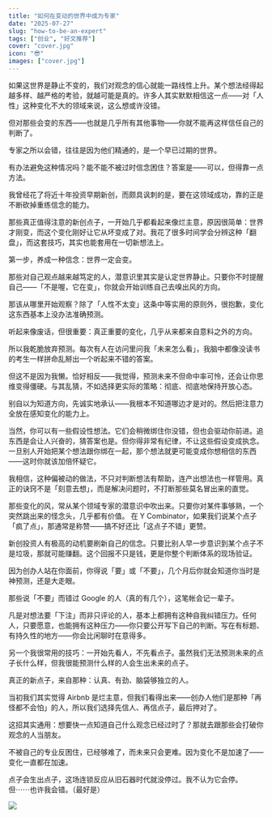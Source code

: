 ```yaml
---
title: "如何在变动的世界中成为专家"
date: "2025-07-27"
slug: "how-to-be-an-expert"
tags: ["创业", "好文推荐"]
cover: "cover.jpg"
icon: "😎"
images: ["cover.jpg"]
---
```

如果这世界是静止不变的，我们对观念的信心就能一路线性上升。某个想法经得起越多样、越严格的考验，就越可能是真的。许多人其实默默相信这一点——对「人性」这种变化不大的领域来说，这么想或许没错。



但对那些会变的东西——也就是几乎所有其他事物——你就不能再这样信任自己的判断了。



专家之所以会错，往往是因为他们精通的，是一个早已过期的世界。



有办法避免这种情况吗？能不能不被过时信念困住？答案是——可以，但得靠一点方法。



我曾经花了将近十年投资早期新创，而颇具讽刺的是，要在这领域成功，靠的正是不断砍掉重练信念的能力。



那些真正值得注意的新创点子，一开始几乎都看起来像烂主意，原因很简单：世界才刚变，而这个变化刚好让它从坏变成了对。我花了很多时间学会分辨这种「翻盘」，而这套技巧，其实也能套用在一切新想法上。



第一步，养成一种信念：世界一定会变。



那些对自己观点越来越笃定的人，潜意识里其实是认定世界静止。只要你不时提醒自己——「不是喔，它在变」，你就会开始训练自己去嗅出风的方向。



那该从哪里开始观察？除了「人性不太变」这条中等实用的原则外，很抱歉，变化这东西基本上没办法准确预测。



听起来像废话，但很重要：真正重要的变化，几乎从来都来自意料之外的方向。



所以我乾脆放弃预测。每次有人在访问里问我「未来怎么看」，我脑中都像没读书的考生一样拼命乱掰出一个听起来不错的答案。



但这不是因为我懒。恰好相反——我觉得，预测未来不但命中率可怜，还会让你思维变得僵硬。与其乱猜，不如选择更实际的策略：彻底、彻底地保持开放心态。



别自以为知道方向，先诚实地承认——我根本不知道哪边才是对的。然后把注意力全放在感知变化的能力上。



当然，你可以有一些假设性想法。它们会稍微绑住你没错，但也会驱动你前进。追东西是会让人兴奋的，猜答案也是。但你得非常有纪律，不让这些假设变成执念。
一旦别人开始把某个想法跟你绑在一起，那个想法就更可能变成你想相信的东西——这时你就该加倍怀疑它。



我相信，这种偏被动的做法，不只对判断想法有帮助，连产出想法也一样管用。真正的诀窍不是「刻意去想」，而是解决问题时，不打断那些莫名冒出来的直觉。



那些变化的风，常从某个领域专家的潜意识中吹出来。只要你对某件事够熟，一个突然跳出来的怪念头，几乎都有价值。
在 Y Combinator，如果我们说某个点子「疯了点」，那通常是称赞——搞不好还比「这点子不错」更赞。



新创投资人有极高的动机要刷新自己的信念。只要比别人早一步意识到某个点子不是垃圾，那就可能赚翻。这个回报不只是钱，更是你整个判断体系的现场验证。



因为创办人站在你面前，你得说「要」或「不要」，几个月后你就会知道你当时是神预测，还是大走眼。



那些说「不要」而错过 Google 的人（真的有几个），这笔帐会记一辈子。



凡是对想法要「下注」而非只评论的人，基本上都拥有这种自我纠错压力。任何人，只要愿意，也能拥有这种压力——你只要公开写下自己的判断。写在有标题、有持久性的地方——你会比闲聊时在意得多。



另一个我很常用的技巧：一开始先看人，不先看点子。虽然我们无法预测未来的点子长什么样，但我很能预测什么样的人会生出未来的点子。



真正的新点子，来自那种：认真、有劲、脑袋够独立的人。



当初我们其实觉得 Airbnb 是烂主意，但我们看得出来——创办人他们是那种「再怪都不会怕」的人，所以我们选择先信人、再信点子，最后押对了。



这招其实通用：想要快一点知道自己什么观念已经过时了？那就去跟那些会打破你观念的人当朋友。



不被自己的专业反困住，已经够难了，而未来只会更难。因为变化不是加速了——变化一直都在加速。



点子会生出点子，这场连锁反应从旧石器时代就没停过。我不认为它会停。
但⋯⋯也许我会错。（最好是）




![](https://prod-files-secure.s3.us-west-2.amazonaws.com/112d0858-5090-4d34-a606-b75eb8d65fd2/46476355-9cf3-4e99-9b7a-3531bc426380/1000202064.png?X-Amz-Algorithm=AWS4-HMAC-SHA256&X-Amz-Content-Sha256=UNSIGNED-PAYLOAD&X-Amz-Credential=ASIAZI2LB4664KKS7KVP%2F20250801%2Fus-west-2%2Fs3%2Faws4_request&X-Amz-Date=20250801T114646Z&X-Amz-Expires=3600&X-Amz-Security-Token=IQoJb3JpZ2luX2VjEMT%2F%2F%2F%2F%2F%2F%2F%2F%2F%2FwEaCXVzLXdlc3QtMiJHMEUCIFN%2BfSiHp7rBN5PL4re0UQbIR%2FOKLz3BzORgVZpe74v2AiEAiSWAbdTqtMfrpNKpuWPrC6haArMQ1q0zturBdjCATCIqiAQI7f%2F%2F%2F%2F%2F%2F%2F%2F%2F%2FARAAGgw2Mzc0MjMxODM4MDUiDMmBMOrrvhbdNXKW1ircA8jddXNd5GVj8m6DaLkiQkEOkNnb89V3oL9hCix2rPfNkV8Zzok9q%2FySaoqQYZ4uMDahWZdjhxZi1wA9kImYJPfSO540lAgk%2FgRyjkwDurxGYXyXFK%2FGVd2PABr7vJcP%2FD%2Bqbqpvdbjf0s%2BD22I0jr7I6XrW1WNiFgDVh3JxM2uy9lFL7%2BIKlN1Vb1vPm6ytp%2FM9sXlZt3meMS3xHn5KenFn1H8QqrKELURQD9cFpYdq4Hkdzt8BYu4%2FUy6tFN1akSXA5OJjfKITaAww9hbjzNOHNS1GZwQGIxfeTp4vsC0IhUEqItbDLjb%2BMF63JiajgvIxn5AWg6tKFHC%2FZDCB7ozULouhnTbym8GW8CBM%2ByLm1H4fxVeJqMpmEnHit0q08QmRNDauNrYsZipf1aKMivie%2BjjMVGvMhNo2%2Fl8Z8UiC1JZbgBbZo7XAujaJOqOLVZomURpcHGqVHyDsdxoshgbBfxrw5LKM443NiidrF%2FpsAa0Js0%2BDxiwsawDd9rQ%2BamgaK4Qka6udOYBzca6VUdp8r%2FlYzZ166ozR1jI%2FKv96KhRJC890qgZHDwWYNIkwqbYjbF8tLpOblfiYgDrJskWg2f3Bjs2%2BiQbbqLtYReQowzrbdW%2F17Y%2Fo9CFNMMnJssQGOqUBO3J67BVncnswZ34N%2BJqBacirZZkrx3h%2B%2FGgpNadObqzfHF586LSvkh97gfgtsbcURdPHhyQeQwOQuSV5bElk9DCrgzJVsMQet4dlQ%2FIGB34GMoyRHw4KN7py6AA7PnfeJuOCCjo7UexfUmBE5LsVT1pbO4T2Kat5V0YkTrzj5FtCjnOI8spPfV9gzAYBzsX6UgGRj3F2QiX2FbXD6NxP5rnB%2Bv3w&X-Amz-Signature=3a9ab7b46ffa61f4e8277eadf23e64358a893bd78e238235db529c80da4fbc31&X-Amz-SignedHeaders=host&x-amz-checksum-mode=ENABLED&x-id=GetObject)

